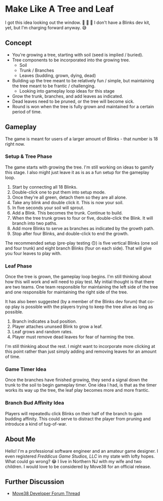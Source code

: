 # Make Like A Tree and Leaf

I got this idea looking out the window. 🌳 🤔 💭 I don't have a Blinks dev kit, yet, but I'm charging forward anyway. 😅

## Concept

- You're growing a tree, starting with soil (seed is implied / buried).
- Tree components to be incorporated into the growing tree.
  - Soil
  - Trunk / Branches
  - Leaves (budding, grown, dying, dead)
- Building up the tree meant to be relatively fun / simple, but maintaining the tree meant to be frantic / challenging.
  - Looking into gameplay loop ideas for this stage
- Grow the trunk, branches, and add leaves as indicated.
- Dead leaves need to be pruned, or the tree will become sick.
- Round is won when the tree is fully grown and maintained for a certain period of time.

## Gameplay

The game is meant for users of a larger amount of Blinks - that number is 18 right now.

### Setup & Tree Phase

The game starts with growing the tree. I'm still working on ideas to gamify this stage. I also might just leave it as is as a fun setup for the gameplay loop.

1. Start by connecting all 18 Blinks.
2. Double-click one to put them into setup mode.
3. Once they're all green, detach them so they are all alone.
4. Take any blink and double click it. This is now your soil.
5. In five seconds your soil will sprout.
6. Add a Blink. This becomes the trunk. Continue to build.
7. When the tree trunk grows to four or five, double-click the Blink. It will branch into two paths.
8. Add more Blinks to serve as branches as indicated by the growth path.
9. Stop after four Blinks, and double-click to end the growth.

The recommended setup (pre-play testing 🙃) is five vertical Blinks (one soil and four trunk) and eight branch Blinks (four on each side). That will give you four leaves to play with.

### Leaf Phase

Once the tree is grown, the gameplay loop begins. I'm still thinking about how this will work and will need to play test. My initial thought is that there are two teams. One team responsible for maintaining the left side of the tree and one responsible for maintaining the right side of the tree.

It has also been suggested (by a member of the Blinks dev forum) that co-op play is possible with the players trying to keep the tree alive as long as possible.

1. Branch indicates a bud position.
2. Player attaches ununsed Blink to grow a leaf.
3. Leaf grows and random rates.
4. Player must remove dead leaves for fear of harming the tree.

I'm still thinking about the rest. I might want to incorporate more clicking at this point rather than just simply adding and removing leaves for an amount of time.

### Game Timer Idea

Once the branches have finished growing, they send a signal down the trunk to the soil to begin gameplay timer. One idea I had, is that as the timer works its way up the tree, the leaf play becomes more and more frantic.

### Branch Bud Affinity Idea

Players will repeatedlu click Blinks on their half of the branch to gain budding affinity. This could serve to distract the player from pruning and introduce a kind of tug-of-war.

## About Me

Hello! I'm a professional software engineer and an amateur game designer. I even registered _Freddicus Game Studios, LLC_ in my state with lofty hopes. What could go wrong? 😂 I live in Northern NJ with my wife and two children. I would love to be considered by Move38 for an official release.

## Further Discussion

- [Move38 Developer Forum Thread](https://forum.move38.com/t/new-game-wip-make-like-a-tree-and-leaf/549)
